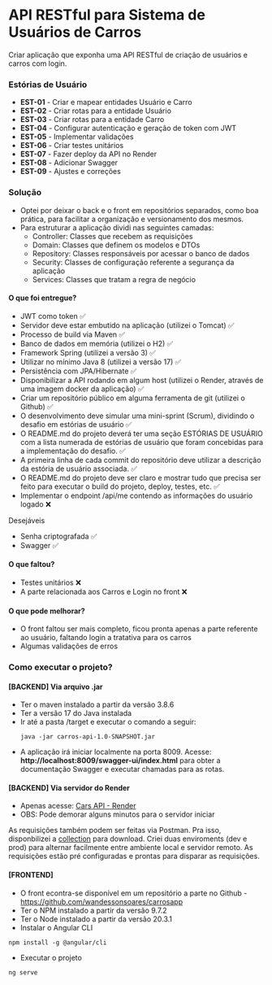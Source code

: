 # API RESTful para Sistema de Usuários de Carros 

Criar aplicação que exponha uma API RESTful de criação de usuários e carros com login. 

### Estórias de Usuário 

* **EST-01** - Criar e mapear entidades Usuário e Carro
* **EST-02** - Criar rotas para a entidade Usuário
* **EST-03** - Criar rotas para a entidade Carro
* **EST-04** - Configurar autenticação e geração de token com JWT
* **EST-05** - Implementar validações
* **EST-06** - Criar testes unitários
* **EST-07** - Fazer deploy da API no Render
* **EST-08** - Adicionar Swagger
* **EST-09** - Ajustes e correções

### Solução

* Optei por deixar o back e o front em repositórios separados, como boa prática, para facilitar a organização e versionamento dos mesmos.
* Para estruturar a aplicação dividi nas seguintes camadas:
  *  Controller: Classes que recebem as requisições
  *  Domain: Classes que definem os modelos e DTOs
  *  Repository: Classes responsáveis por acessar o banco de dados
  *  Security: Classes de configuração referente a segurança da aplicação
  *  Services: Classes que tratam a regra de negócio

#### O que foi entregue?
  * JWT como token :white_check_mark:
  * Servidor deve estar embutido na aplicação (utilizei o Tomcat) :white_check_mark:
  * Processo de build via Maven :white_check_mark:
  * Banco de dados em memória (utilizei o H2) :white_check_mark:
  * Framework Spring (utilizei a versão 3) :white_check_mark:
  * Utilizar no mínimo Java 8 (utilizei a versão 17) :white_check_mark:
  * Persistência com JPA/Hibernate :white_check_mark:
  * Disponibilizar a API rodando em algum host (utilizei o Render, através de uma imagem docker da aplicação) :white_check_mark:
  * Criar um repositório público em alguma ferramenta de git (utilizei o Github) :white_check_mark:
  * O desenvolvimento deve simular uma mini-sprint (Scrum), dividindo o desafio em estórias de usuário :white_check_mark:
  * O README.md do projeto deverá ter uma seção ESTÓRIAS DE USUÁRIO com a lista numerada de estórias de usuário que foram concebidas para a implementação do desafio. :white_check_mark:
  * A primeira linha de cada commit do repositório deve utilizar a descrição da estória de usuário associada. :white_check_mark:
  * O README.md do projeto deve ser claro e mostrar tudo que precisa ser feito para executar o build do projeto, deploy, testes, etc. :white_check_mark:
  * Implementar o endpoint /api/me contendo as informações do usuário logado :x:

Desejáveis

  * Senha criptografada :white_check_mark:
  * Swagger :white_check_mark:
    
#### O que faltou?
  * Testes unitários :x:
  * A parte relacionada aos Carros e Login no front :x:

#### O que pode melhorar?
  * O front faltou ser mais completo, ficou pronta apenas a parte referente ao usuário, faltando login a tratativa para os carros 
  * Algumas validações de erros 

### Como executar o projeto? 

#### [BACKEND] Via arquivo .jar
  * Ter o maven instalado a partir da versão 3.8.6
  * Ter a versão 17 do Java instalada
  * Ir até a pasta /target e executar o comando a seguir:
    ```
    java -jar carros-api-1.0-SNAPSHOT.jar
    ```
  * A aplicação irá iniciar localmente na porta 8009. Acesse: **http://localhost:8009/swagger-ui/index.html** para obter a documentação Swagger e executar chamadas para as rotas.

#### [BACKEND] Via servidor do Render
  * Apenas acesse: [Cars API - Render](https://cars-api-latest.onrender.com/swagger-ui/index.html)
  * OBS: Pode demorar alguns minutos para o servidor iniciar

As requisições também podem ser feitas via Postman. Pra isso, disponbilizei a [collection](https://drive.google.com/file/d/1NzzbmIaTZIA8IYEUBQlodMNClg21k43_/view?usp=sharing) para download.
Criei duas enviroments (dev e prod) para alternar facilmente entre ambiente local e servidor remoto. As requisições estão pré configuradas e prontas para disparar as requisições.

#### [FRONTEND]
  * O front econtra-se disponível em um repositório a parte no Github - https://github.com/wandessonsoares/carrosapp
  * Ter o NPM instalado a partir da versão 9.7.2
  * Ter o Node instalado a partir da versão 20.3.1
  * Instalar o Angular CLI
  ```
  npm install -g @angular/cli
  ```
  * Executar o projeto
  ```
  ng serve
  ``` 
